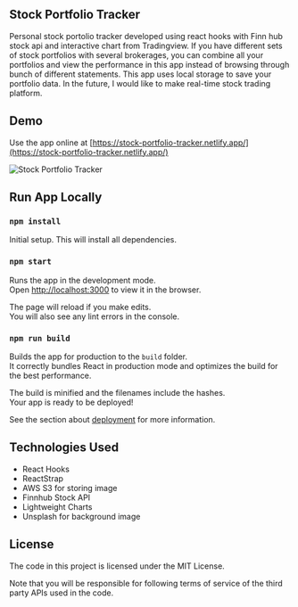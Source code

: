## Stock Portfolio Tracker

Personal stock portolio tracker developed using react hooks with Finn hub stock api and interactive chart from Tradingview. If you have different sets of stock portfolios with several brokerages, you can combine all your portfolios and view the performance in this app instead of browsing through bunch of different statements. This app uses local storage to save your portfolio data. In the future, I would like to make real-time stock trading platform.   

## Demo

Use the app online at [https://stock-portfolio-tracker.netlify.app/](https://stock-portfolio-tracker.netlify.app/)

![Stock Portfolio Tracker](demo/stock-portfolio-tracker-demo.gif)

## Run App Locally

### `npm install`

Initial setup. This will install all dependencies.

### `npm start`

Runs the app in the development mode.<br />
Open [http://localhost:3000](http://localhost:3000) to view it in the browser.

The page will reload if you make edits.<br />
You will also see any lint errors in the console.

### `npm run build`

Builds the app for production to the `build` folder.<br />
It correctly bundles React in production mode and optimizes the build for the best performance.

The build is minified and the filenames include the hashes.<br />
Your app is ready to be deployed!

See the section about [deployment](https://facebook.github.io/create-react-app/docs/deployment) for more information.

## Technologies Used

* React Hooks
* ReactStrap
* AWS S3 for storing image
* Finnhub Stock API
* Lightweight Charts
* Unsplash for background image

## License

The code in this project is licensed under the MIT License.

Note that you will be responsible for following terms of service of the third party APIs used in the code.

